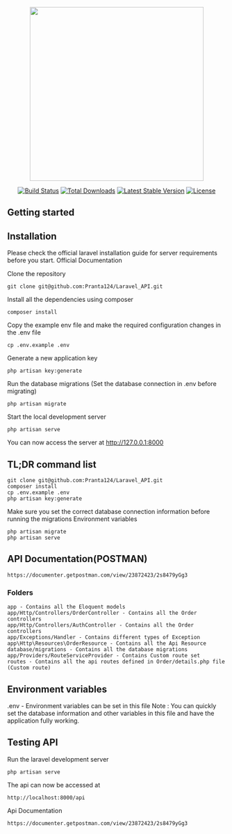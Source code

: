 <p align="center"><a href="https://laravel.com" target="_blank"><img src="https://raw.githubusercontent.com/laravel/art/master/logo-lockup/5%20SVG/2%20CMYK/1%20Full%20Color/laravel-logolockup-cmyk-red.svg" width="400"></a></p>

<p align="center">
<a href="https://travis-ci.org/laravel/framework"><img src="https://travis-ci.org/laravel/framework.svg" alt="Build Status"></a>
<a href="https://packagist.org/packages/laravel/framework"><img src="https://img.shields.io/packagist/dt/laravel/framework" alt="Total Downloads"></a>
<a href="https://packagist.org/packages/laravel/framework"><img src="https://img.shields.io/packagist/v/laravel/framework" alt="Latest Stable Version"></a>
<a href="https://packagist.org/packages/laravel/framework"><img src="https://img.shields.io/packagist/l/laravel/framework" alt="License"></a>
</p>

## Getting started
## Installation

Please check the official laravel installation guide for server requirements before you start. Official Documentation

Clone the repository
```
git clone git@github.com:Pranta124/Laravel_API.git
```
Install all the dependencies using composer
```
composer install
```
Copy the example env file and make the required configuration changes in the .env file
```
cp .env.example .env
```
Generate a new application key
```
php artisan key:generate
```
Run the database migrations (Set the database connection in .env before migrating)
```
php artisan migrate
```
Start the local development server
```
php artisan serve
```
You can now access the server at http://127.0.0.1:8000
## TL;DR command list
```
git clone git@github.com:Pranta124/Laravel_API.git
composer install
cp .env.example .env
php artisan key:generate
```
Make sure you set the correct database connection information before running the migrations Environment variables
```
php artisan migrate
php artisan serve
```
## API Documentation(POSTMAN)
```
https://documenter.getpostman.com/view/23872423/2s8479yGg3
```
### Folders
```
app - Contains all the Eloquent models
app/Http/Controllers/OrderController - Contains all the Order controllers
app/Http/Controllers/AuthController - Contains all the Order controllers
app/Exceptions/Handler - Contains different types of Exception
app\Http\Resources\OrderResource - Contains all the Api Resource
database/migrations - Contains all the database migrations
app/Providers/RouteServiceProvider - Contains Custom route set
routes - Contains all the api routes defined in Order/details.php file (Custom route)
```
## Environment variables
.env - Environment variables can be set in this file
Note : You can quickly set the database information and other variables in this file and have the application fully working.
## Testing API
Run the laravel development server
```
php artisan serve
```
The api can now be accessed at
```
http://localhost:8000/api
```
Api Documentation
```
https://documenter.getpostman.com/view/23872423/2s8479yGg3
```
